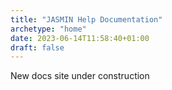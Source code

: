 ```yaml
---
title: "JASMIN Help Documentation"
archetype: "home"
date: 2023-06-14T11:58:40+01:00
draft: false
---
```


New docs site under construction